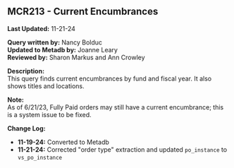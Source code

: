## MCR213 - Current Encumbrances

**Last Updated:** 11-21-24

**Query written by:** Nancy Bolduc  
**Updated to Metadb by:** Joanne Leary  
**Reviewed by:** Sharon Markus and Ann Crowley

**Description:**  
This query finds current encumbrances by fund and fiscal year. It also shows titles and locations.

**Note:**  
As of 6/21/23, Fully Paid orders may still have a current encumbrance; this is a system issue to be fixed.

**Change Log:**
- **11-19-24:** Converted to Metadb
- **11-21-24:** Corrected "order type" extraction and updated `po_instance` to `vs_po_instance`
